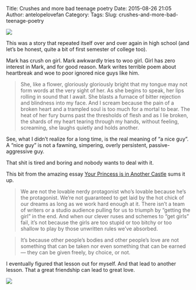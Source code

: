 Title: Crushes and more bad teenage poetry
Date: 2015-08-26 21:05
Author: antelopelovefan
Category: 
Tags: 
Slug: crushes-and-more-bad-teenage-poetry

<img src="https://d262ilb51hltx0.cloudfront.net/max/800/1*PsunMNy1A8sy-LIU6Sk5CQ.jpeg"  />

This was a story that repeated itself over and over again in high school (and let’s be honest, quite a bit of first semester of college too).

Mark has crush on girl. Mark awkwardly tries to woo girl. Girl has zero interest in Mark, and for good reason. Mark writes terrible poem about heartbreak and woe to poor ignored nice guys like him.

> She, like a flower,
gloriously
gloriously bright that my tongue may
not form words at the very sight of her. As she begins to speak,
her lips rolling in sound that I await. She
blasts a furnace of bitter rejection and blindness into my
face. And I scream because the pain of a broken heart
and a trampled soul is too much for a mortal to bear.
The heat of her fury burns past the thresholds of flesh
and as I lie broken, the shards of my heart tearing
through my hands, without feeling, screaming, she laughs
quietly and holds another.

See, what I didn’t realize for a long time, is the real meaning of “a nice guy”. A “nice guy” is not a fawning, simpering, overly persistent, passive-aggressive guy.

That shit is tired and boring and nobody wants to deal with it.

This bit from the amazing essay [Your Princess is in Another Castle](http://www.thedailybeast.com/articles/2014/05/27/your-princess-is-in-another-castle-misogyny-entitlement-and-nerds.html) sums it up.

> We are not the lovable nerdy protagonist who’s lovable because he’s the protagonist. We’re not guaranteed to get laid by the hot chick of our dreams as long as we work hard enough at it. There isn’t a team of writers or a studio audience pulling for us to triumph by “getting the girl” in the end. And when our clever ruses and schemes to “get girls” fail, it’s not because the girls are too stupid or too bitchy or too shallow to play by those unwritten rules we’ve absorbed.

> It’s because other people’s bodies and other people’s love are not something that can be taken nor even something that can be earned — they can be given freely, by choice, or not.

I eventually figured that lesson out for myself. And that lead to another lesson. That a great friendship can lead to great love.

<img src="https://d262ilb51hltx0.cloudfront.net/max/800/1*3ZPZhuGBiA3j9qykpxl5_A.jpeg"  />

